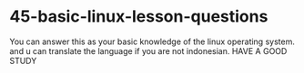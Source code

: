 # 45-basic-linux-lesson-questions
You can answer this as your basic knowledge of the linux operating system. and u can translate the language if you are not indonesian. HAVE A GOOD STUDY
